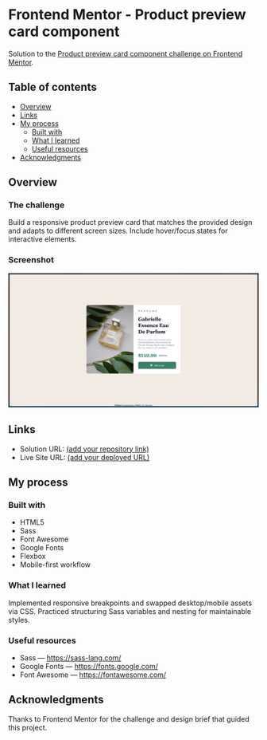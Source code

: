 # Frontend Mentor - Product preview card component

Solution to the [Product preview card component challenge on Frontend Mentor](https://www.frontendmentor.io/challenges/product-preview-card-component-GO7UmttRfa).

## Table of contents

- [Overview](#overview)
- [Links](#links)
- [My process](#my-process)
  - [Built with](#built-with)
  - [What I learned](#what-i-learned)
  - [Useful resources](#useful-resources)
- [Acknowledgments](#acknowledgments)

## Overview

### The challenge

Build a responsive product preview card that matches the provided design and adapts to different screen sizes. Include hover/focus states for interactive elements.

### Screenshot

![](./screenshot.png)

## Links

- Solution URL: [(add your repository link)](https://github.com/DanielPomboDev/product-preview-component.git)
- Live Site URL: [(add your deployed URL)](https://github.com/DanielPomboDev/product-preview-component.git)

## My process

### Built with

- HTML5
- Sass
- Font Awesome
- Google Fonts
- Flexbox
- Mobile-first workflow

### What I learned

Implemented responsive breakpoints and swapped desktop/mobile assets via CSS. Practiced structuring Sass variables and nesting for maintainable styles.

### Useful resources

- Sass — https://sass-lang.com/
- Google Fonts — https://fonts.google.com/
- Font Awesome — https://fontawesome.com/

## Acknowledgments
Thanks to Frontend Mentor for the challenge and design brief that guided this project.